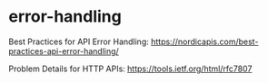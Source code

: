 # error-handling

Best Practices for API Error Handling:
https://nordicapis.com/best-practices-api-error-handling/

Problem Details for HTTP APIs:
https://tools.ietf.org/html/rfc7807